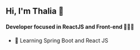 ## Hi, I'm Thalia 👋
#### Developer focused in ReactJS and Front-end 👩🏻‍💻

- 🌱  Learning Spring Boot and React JS


